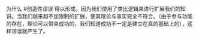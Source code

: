 为什么 #创造性谬误 得以形成，因为我们使用了类比逻辑来进行扩展我们的知识。当我们越来越不加限制的扩展，使其理论与事实完全不符合。（由于参与功能的存在，理论可以带来成功的，我们知道成功不一定是建立在真的基础上的），这样谬误就产生了。